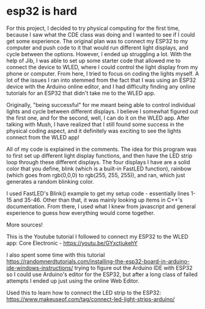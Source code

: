 # esp32 is hard

For this project, I decided to try physical computing for the first time, because I saw what the CDE class was doing and I wanted to see if I could get some experience. The original plan was to connect my ESP32 to my computer and push code to it that would run different light displays, and cycle between the options. However, I ended up struggling a lot. With the help of Jib, I was able to set up some starter code that allowed me to connect the device to  WLED, where I could control the light display from my phone or computer. From here, I tried to focus on coding the lights myself. A lot of the issues I ran into stemmed from the fact that I was using an ESP32 device with the Arduino online editor, and I had difficulty finding any online tutorials for an ESP32 that didn't take me to the WLED app.

Originally, "being successful" for me meant being able to control individual lights and cycle between different displays. I believe I somewhat figured out the first one, and for the second, well, I can do it on the WLED app. After talking with Mush, I have realized that I still found some success in the physical coding aspect, and it definitely was exciting to see the lights connect from the WLED app!

All of my code is explained in the comments. The idea for this program was to first set up different light display functions, and then have the LED strip loop through these different displays. The four displays I have are a solid color that you define, blink (which is a built-in FastLED function), rainbow (which goes from rgb(0,0,0) to rgb(255, 255, 255)), and ran, which just generates a random blinking color.

I used FastLED's Blink() example to get my setup code - essentially lines 1-15 and 35-46. Other than that, it was mainly looking up items in C++'s documentation. From there, I used what I knew from javascript and general experience to guess how everything would come together.


More sources! 

This is the Youtube tutorial I followed to connect my ESP32 to the WLED app: Core Electronic - https://youtu.be/GYxctjukehY 

I also spent some time with this tutorial https://randomnerdtutorials.com/installing-the-esp32-board-in-arduino-ide-windows-instructions/ trying to figure out the Arduino IDE with ESP32 so I could use Arduino's editor for the ESP32, but after a long class of failed attempts I ended up just using the online Web Editor.

Used this to learn how to connect the LED strip to the ESP32: https://www.makeuseof.com/tag/connect-led-light-strips-arduino/
